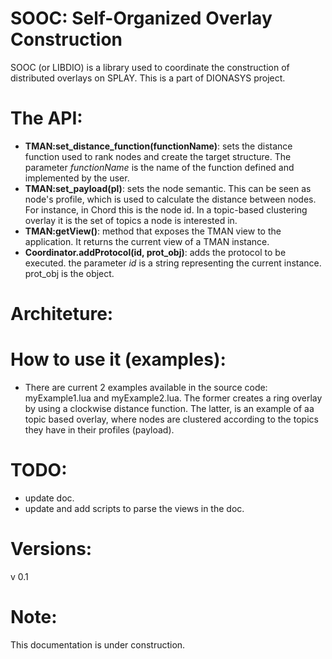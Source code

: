 # SOOC: Self-Organized Overlay Construction
SOOC (or LIBDIO) is a library used to coordinate the construction of distributed overlays on SPLAY. This is a part of DIONASYS project. 


# The API:
* **TMAN:set_distance_function(functionName)**: sets the distance function used to rank nodes and create the target structure. The parameter *functionName* is the name of the function defined and implemented by the user.
* **TMAN:set_payload(pl)**: sets the node semantic. This can be seen as node's profile, which is used to calculate the distance between nodes. For instance, in Chord this is the node id. In a topic-based clustering overlay it is the set of topics a node is interested in. 
* **TMAN:getView()**: method that exposes the TMAN view to the application. It returns the current view of a TMAN instance.
* **Coordinator.addProtocol(id, prot_obj)**: adds the protocol to be executed. the parameter *id* is a string representing the current instance. prot_obj is the object. 

# Architeture:


# How to use it (examples):
* There are current 2 examples available in the source code: myExample1.lua and myExample2.lua. The former creates a ring overlay by using a clockwise distance function. The latter, is an example of aa topic based overlay, where nodes are clustered according to the topics they have in their profiles (payload). 


# TODO:
* update doc.
* update and add scripts to parse the views in the doc.

# Versions:
v 0.1

# Note:
This documentation is under construction.